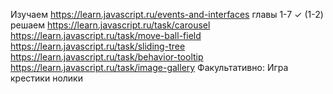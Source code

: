 Изучаем https://learn.javascript.ru/events-and-interfaces  главы 1-7        ✓ (1-2)
решаем
https://learn.javascript.ru/task/carousel 
https://learn.javascript.ru/task/move-ball-field 
https://learn.javascript.ru/task/sliding-tree 
https://learn.javascript.ru/task/behavior-tooltip 
https://learn.javascript.ru/task/image-gallery 
Факультативно: Игра крестики нолики